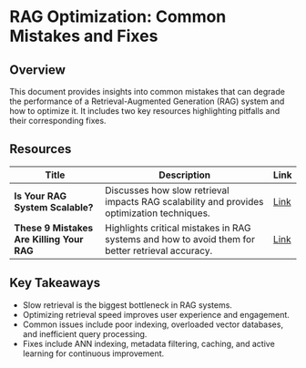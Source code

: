# RAG Optimization: Common Mistakes and Fixes

## Overview
This document provides insights into common mistakes that can degrade the performance of a Retrieval-Augmented Generation (RAG) system and how to optimize it. It includes two key resources highlighting pitfalls and their corresponding fixes.

## Resources
| Title | Description | Link |
|-------|------------|------|
| **Is Your RAG System Scalable?** | Discusses how slow retrieval impacts RAG scalability and provides optimization techniques. | [Link](https://github.com/Charikshith/RAG_techniques/blob/main/Tip%20and%20Tricks/slow_rag.md) |
| **These 9 Mistakes Are Killing Your RAG** | Highlights critical mistakes in RAG systems and how to avoid them for better retrieval accuracy. | [Link](https://github.com/Charikshith/RAG_techniques/blob/main/Tip%20and%20Tricks/rag_mistakes.md) |

## Key Takeaways
- Slow retrieval is the biggest bottleneck in RAG systems.
- Optimizing retrieval speed improves user experience and engagement.
- Common issues include poor indexing, overloaded vector databases, and inefficient query processing.
- Fixes include ANN indexing, metadata filtering, caching, and active learning for continuous improvement.
